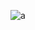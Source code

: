 ![a](https://user-images.githubusercontent.com/52860492/61972779-511b8480-afda-11e9-970b-cb8f6d8aad60.jpg)
